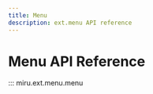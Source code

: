 ```yaml
---
title: Menu
description: ext.menu API reference
---
```


# Menu API Reference

::: miru.ext.menu.menu
